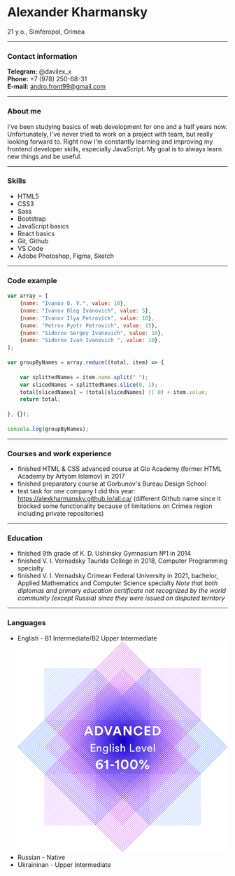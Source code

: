# Alexander Kharmansky
21 y.o., Simferopol, Crimea

***

### Contact information

__Telegram:__ @davilex_x  
__Phone:__ +7 (978) 250-68-31  
__E-mail:__ andro.front99@gmail.com

***

### About me

I've been studying basics of web development for one and a half years now. Unfortunately, I've never tried to work on a project with team, but really looking forward to. Right now I'm constantly learning and improving my frontend developer skills, especially JavaScript. My goal is to always learn new things and be useful.

***

### Skills
* HTML5
* CSS3
* Sass
* Bootstrap
* JavaScript basics
* React basics
* Git, Github
* VS Code
* Adobe Photoshop, Figma, Sketch

***

### Code example

```javascript
var array = [
    {name: "Ivanov O. V.", value: 10},
    {name: "Ivanov Oleg Ivanovich", value: 5},
    {name: "Ivanov Ilya Petrovick", value: 10},
    {name: "Petrov Pyotr Petrovich", value: 15},
    {name: "Sidorov Sergey Ivanovich", value: 10},
    {name: "Sidorov Ivan Ivanovich ", value: 10},
];

var groupByNames = array.reduce((total, item) => {

    var splittedNames = item.name.split(" ");
    var slicedNames = splittedNames.slice(0, 1);
    total[slicedNames] = (total[slicedNames] || 0) + item.value;
    return total;

}, {});

console.log(groupByNames);
```

***

### Courses and work experience
* finished HTML & CSS advanced course at Glo Academy (former HTML Academy by Artyom Islamov) in 2017
* finished preparatory course at Gorbunov's Bureau Design School
* test task for one company I did this year: https://alexkharmansky.github.io/all.ca/ (different Github name since it blocked some functionality because of limitations on Crimea region including private repositories)

***

### Education
* finished 9th grade of K. D. Ushinsky Gymnasium №1 in 2014
* finished V. I. Vernadsky Taurida College in 2018, Computer Programming specialty
* finished V. I. Vernadsky Crimean Federal University in 2021, bachelor, Applied Mathematics and Computer Science specialty
_Note that both diplomas and primary education certificate not recognized by the world community (except Russia) since they were issued on disputed territory_

***

### Languages
* English - B1 Intermediate/B2 Upper Intermediate
![advanced english level](img/EFSET-test-results.png)
* Russian - Native
* Ukraininan - Upper Intermediate